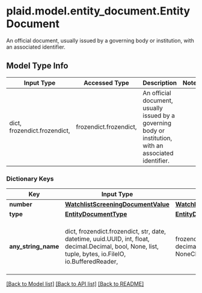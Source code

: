 # plaid.model.entity_document.EntityDocument

An official document, usually issued by a governing body or institution, with an associated identifier.

## Model Type Info
Input Type | Accessed Type | Description | Notes
------------ | ------------- | ------------- | -------------
dict, frozendict.frozendict,  | frozendict.frozendict,  | An official document, usually issued by a governing body or institution, with an associated identifier. | 

### Dictionary Keys
Key | Input Type | Accessed Type | Description | Notes
------------ | ------------- | ------------- | ------------- | -------------
**number** | [**WatchlistScreeningDocumentValue**](WatchlistScreeningDocumentValue.md) | [**WatchlistScreeningDocumentValue**](WatchlistScreeningDocumentValue.md) |  | 
**type** | [**EntityDocumentType**](EntityDocumentType.md) | [**EntityDocumentType**](EntityDocumentType.md) |  | 
**any_string_name** | dict, frozendict.frozendict, str, date, datetime, uuid.UUID, int, float, decimal.Decimal, bool, None, list, tuple, bytes, io.FileIO, io.BufferedReader,  | frozendict.frozendict, str, decimal.Decimal, BoolClass, NoneClass, tuple, bytes, FileIO | any string name can be used but the value must be the correct type | [optional]

[[Back to Model list]](../../README.md#documentation-for-models) [[Back to API list]](../../README.md#documentation-for-api-endpoints) [[Back to README]](../../README.md)

